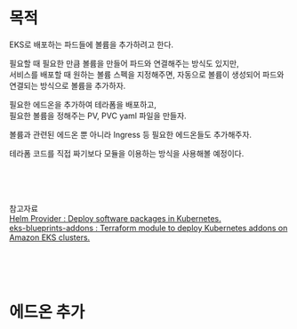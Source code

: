 # 목적

EKS로 배포하는 파드들에 볼륨을 추가하려고 한다. <br>

필요할 때 필요한 만큼 볼륨을 만들어 파드와 연결해주는 방식도 있지만, <br>
서비스를 배포할 때 원하는 볼륨 스펙을 지정해주면, 자동으로 볼륨이 생성되어 파드와 연결되는 방식으로 볼륨을 추가하자. <br>

필요한 에드온을 추가하여 테라폼을 배포하고, <br>
필요한 볼륨을 정해주는 PV, PVC yaml 파일을 만들자. <br>

볼륨과 관련된 에드온 뿐 아니라 Ingress 등 필요한 에드온들도 추가해주자. <br>

테라폼 코드를 직접 짜기보다 모듈을 이용하는 방식을 사용해볼 예정이다. <br>

<br>
<br>
<br>

참고자료 <br>
[Helm Provider : Deploy software packages in Kubernetes.](https://registry.terraform.io/providers/hashicorp/helm/latest/docs) <br>
[eks-blueprints-addons : Terraform module to deploy Kubernetes addons on Amazon EKS clusters.](https://registry.terraform.io/modules/aws-ia/eks-blueprints-addons/aws/latest) <br>

<br>
<br>
<br>

# 에드온 추가

